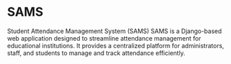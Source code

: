 # SAMS
Student Attendance Management System (SAMS) SAMS is a Django-based web application designed to streamline attendance management for educational institutions. It provides a centralized platform for administrators, staff, and students to manage and track attendance efficiently.
